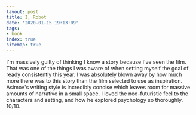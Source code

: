 ```yaml
---
layout: post
title: I, Robot
date: '2020-01-15 19:13:09'
tags:
- book
index: true
sitemap: true
---
```


I'm massively guilty of thinking I know a story because I've seen the film. That was one of the things I was aware of when setting myself the goal of ready consistently this year. I was absolutely blown away by how much more there was to this story than the film selected to use as inspiration. Asimov's writing style is incredibly concise which leaves room for massive amounts of narrative in a small space. I loved the neo-futuristic feel to the characters and setting, and how he explored psychology so thoroughly. 10/10.

